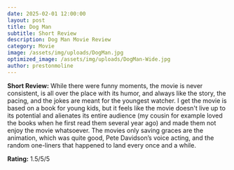 ```yaml
---
date: 2025-02-01 12:00:00
layout: post
title: Dog Man
subtitle: Short Review
description: Dog Man Movie Review
category: Movie
image: /assets/img/uploads/DogMan.jpg
optimized_image: /assets/img/uploads/DogMan-Wide.jpg
author: prestonmoline
---
```


**Short Review:**
While there were funny moments, the movie is never consistent, is all over the place with its humor, and always like the story, the pacing, and the jokes are meant for the youngest watcher. I get the movie is based on a book for young kids, but it feels like the movie doesn't live up to its potential and alienates its entire audience (my cousin for example loved the books when he first read them several year ago) and made them not enjoy the movie whatsoever. The movies only saving graces are the animation, which was quite good, Pete Davidson’s voice acting, and the random one-liners that happened to land every once and a while.


**Rating:**
1.5/5/5
